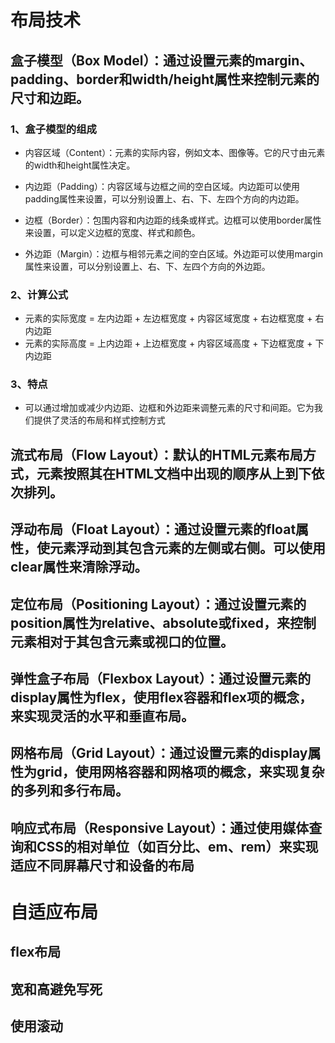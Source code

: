 # 布局技术

## 盒子模型（Box Model）：通过设置元素的margin、padding、border和width/height属性来控制元素的尺寸和边距。

### 1、盒子模型的组成
* 内容区域（Content）：元素的实际内容，例如文本、图像等。它的尺寸由元素的width和height属性决定。

* 内边距（Padding）：内容区域与边框之间的空白区域。内边距可以使用padding属性来设置，可以分别设置上、右、下、左四个方向的内边距。

* 边框（Border）：包围内容和内边距的线条或样式。边框可以使用border属性来设置，可以定义边框的宽度、样式和颜色。

* 外边距（Margin）：边框与相邻元素之间的空白区域。外边距可以使用margin属性来设置，可以分别设置上、右、下、左四个方向的外边距。
### 2、计算公式
* 元素的实际宽度 = 左内边距 + 左边框宽度 + 内容区域宽度 + 右边框宽度 + 右内边距
* 元素的实际高度 = 上内边距 + 上边框宽度 + 内容区域高度 + 下边框宽度 + 下内边距

### 3、特点
* 可以通过增加或减少内边距、边框和外边距来调整元素的尺寸和间距。它为我们提供了灵活的布局和样式控制方式


## 流式布局（Flow Layout）：默认的HTML元素布局方式，元素按照其在HTML文档中出现的顺序从上到下依次排列。

## 浮动布局（Float Layout）：通过设置元素的float属性，使元素浮动到其包含元素的左侧或右侧。可以使用clear属性来清除浮动。

## 定位布局（Positioning Layout）：通过设置元素的position属性为relative、absolute或fixed，来控制元素相对于其包含元素或视口的位置。

## 弹性盒子布局（Flexbox Layout）：通过设置元素的display属性为flex，使用flex容器和flex项的概念，来实现灵活的水平和垂直布局。

## 网格布局（Grid Layout）：通过设置元素的display属性为grid，使用网格容器和网格项的概念，来实现复杂的多列和多行布局。

## 响应式布局（Responsive Layout）：通过使用媒体查询和CSS的相对单位（如百分比、em、rem）来实现适应不同屏幕尺寸和设备的布局



# 自适应布局

## flex布局



## 宽和高避免写死



## 使用滚动
